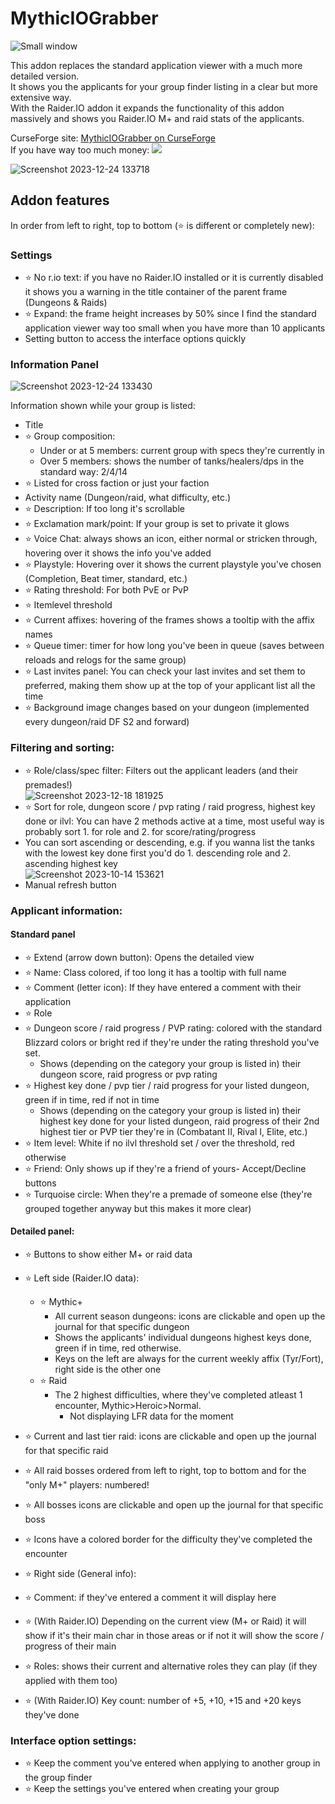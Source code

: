 # MythicIOGrabber
![Small window](https://github.com/NintendoLink07/MythicIOGrabber/assets/3246525/37315b80-18c8-4c32-80c6-9064dfdd109d)

This addon replaces the standard application viewer with a much more detailed version.<br>
It shows you the applicants for your group finder listing in a clear but more extensive way.<br>
With the Raider.IO addon it expands the functionality of this addon massively and shows you Raider.IO M+ and raid stats of the applicants.<br>

CurseForge site: [MythicIOGrabber on CurseForge](https://www.curseforge.com/wow/addons/mythic-io-grabber)<br>
If you have way too much money: <a href="https://www.paypal.com/donate/?hosted_button_id=G3X525EXQGJCE"> <img src="https://www.paypalobjects.com/en_US/i/btn/btn_donate_LG.gif"> </a>

![Screenshot 2023-12-24 133718](https://github.com/NintendoLink07/MythicIOGrabber/assets/3246525/7728081c-c494-4757-9937-76fcd65a0c31)

## Addon features
In order from left to right, top to bottom (:star: is different or completely new):

### Settings
- :star: No r.io text: if you have no Raider.IO installed or it is currently disabled it shows you a warning in the title container of the parent frame (Dungeons & Raids)
- :star: Expand: the frame height increases by 50% since I find the standard application viewer way too small when you have more than 10 applicants
- Setting button to access the interface options quickly

### Information Panel
![Screenshot 2023-12-24 133430](https://github.com/NintendoLink07/MythicIOGrabber/assets/3246525/b0845a14-4068-4bd5-bace-b50c5830030c)

Information shown while your group is listed:<br>
- Title
- :star: Group composition:
	- Under or at 5 members: current group with specs they're currently in
	- Over 5 members: shows the number of tanks/healers/dps in the standard way: 2/4/14
- :star: Listed for cross faction or just your faction
- Activity name (Dungeon/raid, what difficulty, etc.)
- :star: Description: If too long it's scrollable
- :star: Exclamation mark/point: If your group is set to private it glows
- :star: Voice Chat: always shows an icon, either normal or stricken through, hovering over it shows the info you've added
- :star: Playstyle: Hovering over it shows the current playstyle you've chosen (Completion, Beat timer, standard, etc.)
- :star: Rating threshold: For both PvE or PvP
- :star: Itemlevel threshold
- :star: Current affixes: hovering of the frames shows a tooltip with the affix names
- :star: Queue timer: timer for how long you've been in queue (saves between reloads and relogs for the same group)
- :star: Last invites panel: You can check your last invites and set them to preferred, making them show up at the top of your applicant list all the time
- :star: Background image changes based on your dungeon (implemented every dungeon/raid DF S2 and forward)

### Filtering and sorting:
- :star: Role/class/spec filter: Filters out the applicant leaders (and their premades!)<br>
![Screenshot 2023-12-18 181925](https://github.com/NintendoLink07/MythicIOGrabber/assets/3246525/8e72e4a7-9479-42c0-bfc2-86fbfe02817e)
- :star: Sort for role, dungeon score / pvp rating / raid progress, highest key done or ilvl: You can have 2 methods active at a time, most useful way is probably sort 1. for role and 2. for score/rating/progress
- You can sort ascending or descending, e.g. if you wanna list the tanks with the lowest key done first you'd do 1. descending role and 2. ascending highest key<br>
![Screenshot 2023-10-14 153621](https://github.com/NintendoLink07/MythicIOGrabber/assets/3246525/6b4e6c70-2286-4d68-8fa4-2c2fed7b4899)
- Manual refresh button


### Applicant information:
#### Standard panel
- :star: Extend (arrow down button): Opens the detailed view
- :star: Name: Class colored, if too long it has a tooltip with full name
- :star: Comment (letter icon): If they have entered a comment with their application
- :star: Role
- :star: Dungeon score / raid progress / PVP rating: colored with the standard Blizzard colors or bright red if they're under the rating threshold you've set.
	- Shows (depending on the category your group is listed in) their dungeon score, raid progress or pvp rating
- :star: Highest key done / pvp tier / raid progress for your listed dungeon, green if in time, red if not in time
	- Shows (depending on the category your group is listed in) their highest key done for your listed dungeon, raid progress of their 2nd highest tier or PVP tier they're in (Combatant II, Rival I, Elite, etc.)
- :star: Item level: White if no ilvl threshold set / over the threshold, red otherwise
- :star: Friend: Only shows up if they're a friend of yours- Accept/Decline buttons
- :star: Turquoise circle: When they're a premade of someone else (they're grouped together anyway but this makes it more clear)


#### Detailed panel:
- :star: Buttons to show either M+ or raid data
- :star: Left side (Raider.IO data):
	- :star: Mythic+
		- All current season dungeons: icons are clickable and open up the journal for that specific dungeon
		- Shows the applicants' individual dungeons highest keys done, green if in time, red otherwise.
		- Keys on the left are always for the current weekly affix (Tyr/Fort), right side is the other one
	- :star: Raid
		- The 2 highest difficulties, where they've completed atleast 1 encounter, Mythic>Heroic>Normal.
	    	- Not displaying LFR data for the moment
 - :star: Current and last tier raid: icons are clickable and open up the journal for that specific raid
 - :star: All raid bosses ordered from left to right, top to bottom and for the "only M+" players: numbered!
 - :star: All bosses icons are clickable and open up the journal for that specific boss
 - :star: Icons have a colored border for the difficulty they've completed the encounter

- :star: Right side (General info):

- :star: Comment: if they've entered a comment it will display here
- :star: (With Raider.IO) Depending on the current view (M+ or Raid) it will show if it's their main char in those areas or if not it will show the score / progress of their main
- :star: Roles: shows their current and alternative roles they can play (if they applied with them too)
- :star: (With Raider.IO) Key count: number of +5, +10, +15 and +20 keys they've done

### Interface option settings:
- :star: Keep the comment you've entered when applying to another group in the group finder
- :star: Keep the settings you've entered when creating your group
